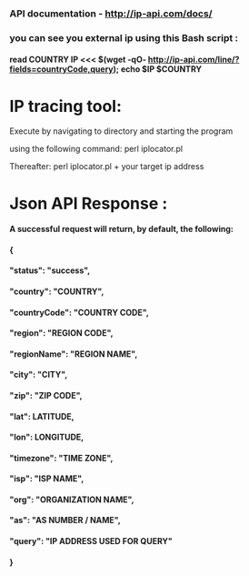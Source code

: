 ### API documentation - http://ip-api.com/docs/
###  you can see you external ip using this Bash script :
#### read COUNTRY IP <<< $(wget -qO- http://ip-api.com/line/?fields=countryCode,query); echo $IP $COUNTRY

# IP tracing tool:

Execute by navigating to directory and starting the program 

using the following command:
perl iplocator.pl

Thereafter:
perl iplocator.pl + your target ip address

# Json API Response :
#### A successful request will return, by default, the following:
#### {
####   "status": "success",
####    "country": "COUNTRY",
####    "countryCode": "COUNTRY CODE",
####    "region": "REGION CODE",
####    "regionName": "REGION NAME",
####    "city": "CITY",
####    "zip": "ZIP CODE",
####   "lat": LATITUDE,
####    "lon": LONGITUDE,
####    "timezone": "TIME ZONE",
####    "isp": "ISP NAME",
####    "org": "ORGANIZATION NAME",
####    "as": "AS NUMBER / NAME",
####   "query": "IP ADDRESS USED FOR QUERY"
#### }
